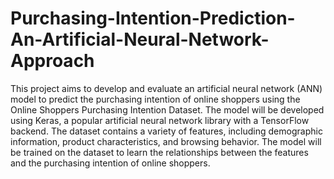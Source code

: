 # Purchasing-Intention-Prediction-An-Artificial-Neural-Network-Approach

This project aims to develop and evaluate an artificial neural network (ANN) model to predict the purchasing intention of online shoppers using the Online Shoppers Purchasing Intention Dataset. The model will be developed using Keras, a popular artificial neural network library with a TensorFlow backend. The dataset contains a variety of features, including demographic information, product characteristics, and browsing behavior. The model will be trained on the dataset to learn the relationships between the features and the purchasing intention of online shoppers.
